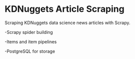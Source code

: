 # KDNuggets Article Scraping

Scraping KDNuggets data science news articles with Scrapy.

-Scrapy spider building

-Items and item pipelines

-PostgreSQL for storage
